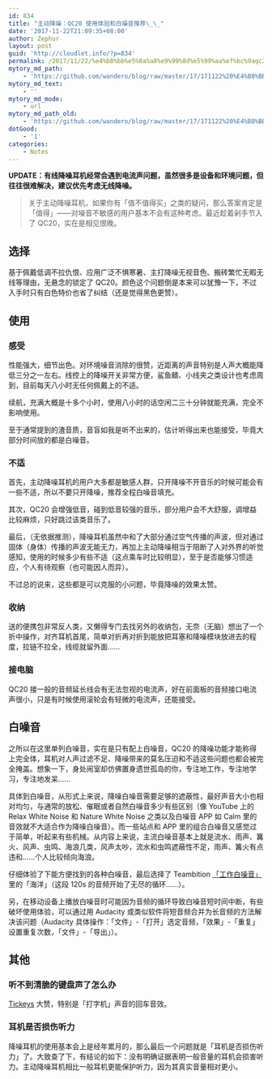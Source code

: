 ```yaml
---
id: 834
title: "主动降噪：QC20 使用体验和白噪音推荐\_\_"
date: '2017-11-22T21:09:35+08:00'
author: Zephur
layout: post
guid: 'http://cloudlet.info/?p=834'
permalink: /2017/11/22/%e4%b8%bb%e5%8a%a8%e9%99%8d%e5%99%aa%ef%bc%9aqc20-%e4%bd%bf%e7%94%a8%e4%bd%93%e9%aa%8c%e5%92%8c%e7%99%bd%e5%99%aa%e9%9f%b3%e6%8e%a8%e8%8d%90/
mytory_md_path:
    - 'https://github.com/wandero/blog/raw/master/17/171122%20%E4%B8%BB%E5%8A%A8%E9%99%8D%E5%99%AA%20QC20%20%E4%BD%BF%E7%94%A8%E4%BD%93%E9%AA%8C%E5%92%8C%E7%99%BD%E5%99%AA%E9%9F%B3%E6%8E%A8%E8%8D%90.md'
mytory_md_text:
    - ''
mytory_md_mode:
    - url
mytory_md_path_old:
    - 'https://github.com/wandero/blog/raw/master/17/171122%20%E4%B8%BB%E5%8A%A8%E9%99%8D%E5%99%AA%20QC20%20%E4%BD%BF%E7%94%A8%E4%BD%93%E9%AA%8C%E5%92%8C%E7%99%BD%E5%99%AA%E9%9F%B3%E6%8E%A8%E8%8D%90.md'
dotGood:
    - '1'
categories:
    - Notes
---
```


**UPDATE：有线降噪耳机经常会遇到电流声问题，虽然很多是设备和环境问题，但往往很难解决，建议优先考虑无线降噪。**

> 关于主动降噪耳机，如果你有「值不值得买」之类的疑问，那么答案肯定是「值得」——对噪音不敏感的用户基本不会有这种考虑。最近趁着剁手节入了 QC20，实在是相见恨晚。

## 选择

基于佩戴低调不拉仇恨、应用广泛不惧寒暑、主打降噪无视音色、搬砖繁忙无暇无线等理由，无悬念的锁定了 QC20。颜色这个问题倒是本来可以犹豫一下，不过入手时只有白色特价也省了纠结（还是觉得黑色更赞）。

## 使用

### 感受

性能强大，细节出色。对环境噪音消除的很赞，近距离的声音特别是人声大概能降低三分之一左右。线控上的降噪开关非常方便，鲨鱼鳍、小线夹之类设计也考虑周到，目前每天八小时无任何佩戴上的不适。

续航，充满大概是十多个小时，使用八小时的话空闲二三十分钟就能充满，完全不影响使用。

至于通常提到的渣音质，音盲如我是听不出来的，估计听得出来也能接受，毕竟大部分时间放的都是白噪音。

### 不适

首先，主动降噪耳机的用户大多都是敏感人群，只开降噪不开音乐的时候可能会有一些不适，所以不要只开降噪，推荐全程白噪音填充。

其次，QC20 会增强低音，碰到低音较强的音乐，部分用户会不大舒服，调增益比较麻烦，只好跳过该类音乐了。

最后，（无依据推测），降噪耳机虽然中和了大部分通过空气传播的声波，但对通过固体（身体）传播的声波无能无力，再加上主动降噪相当于阻断了人对外界的听觉感知，使用的时候多少有些不适（这点乘车时比较明显），至于是否能够习惯适应，个人有待观察（也可能因人而异）。

不过总的说来，这些都是可以克服的小问题，毕竟降噪的效果太赞。

### 收纳

送的便携包非常反人类，又懒得专门去找另外的收纳包，无奈（无脑）想出了一个折中操作，对齐耳机首尾，简单对折再对折到能放把耳塞和降噪模块放进去的程度，拉链不拉全，线缆就留外面……

### 接电脑

QC20 接一般的音频延长线会有无法忽视的电流声，好在前面板的音频接口电流声很小，只是有时候使用滚轮会有轻微的电流声，还能接受。

## 白噪音

之所以在这里单列白噪音，实在是只有配上白噪音，QC20 的降噪功能才能称得上完全体，耳机对人声过滤不足、降噪带来的莫名压迫和不适这些问题也都会被完全掩盖。想象一下，身处闹室却仿佛置身遗世孤岛的你，专注地工作，专注地学习，专注地发呆……

具体到白噪音，从形式上来说，降噪白噪音需要足够的遮蔽性，最好声音大小也相对均匀，与通常的放松、催眠或者自然白噪音多少有些区别（像 YouTube 上的 Relax White Noise 和 Nature White Noise 之类以及白噪音 APP 如 Calm 里的音效就不大适合作为降噪白噪音）。而一些站点和 APP 里的组合白噪音又感觉过于简单，听起来有些机械。从内容上来说，主流白噪音基本上就是流水、雨声、篝火、风声、虫鸣、海浪几类，风声太吵，流水和虫鸣遮蔽性不足，雨声、篝火有点违和……个人比较倾向海浪。

仔细体验了下能方便找到的各种白噪音，最后选择了 Teambition [「工作白噪音」](https://www.teambition.com/nature/)里的「海洋」（这段 120s 的音频开始了无尽的循环……）。

另，在移动设备上播放白噪音时可能因为音频的循环导致白噪音短时间中断，有些破坏使用体验，可以通过用 Audacity 或类似软件将短音频合并为长音频的方法解决该问题（Audacity 具体操作：「文件」-「打开」选定音频，「效果」-「重复」设置重复次数，「文件」-「导出」）。

## 其他

### 听不到清脆的键盘声了怎么办

[Tickeys](http://www.yingdev.com/projects/tickeys) 大赞，特别是「打字机」声音的回车音效。

### 耳机是否损伤听力

降噪耳机的使用基本会上是经年累月的，那么最后一个问题就是「耳机是否损伤听力」了。大致查了下，有结论的如下：没有明确证据表明一般音量的耳机会损害听力。主动降噪耳机相比一般耳机更能保护听力，因为其真实音量相对更小。